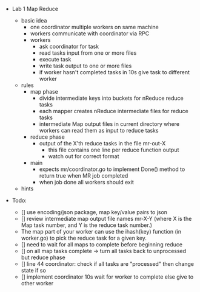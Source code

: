- Lab 1 Map Reduce
	- basic idea
		- one coordinator multiple workers on same machine
		- workers communicate with coordinator via RPC
		- workers
			- ask coordinator for task
			- read tasks input from one or more files
			- execute task
			- write task output to one or more files
			- if worker hasn't completed tasks in 10s give task to different worker
	- rules
		- map phase
			- divide intermediate keys into buckets for nReduce reduce tasks
			- each mapper creates nReduce intermediate files for reduce tasks
			- intermediate Map output files in current directory where workers can read them as input to reduce tasks
		- reduce phase
			- output of the X'th reduce tasks in the file mr-out-X
				- this file contains one line per reduce function output
				- watch out for correct format
		- main
			- expects mr/coordinator.go to implement Done() method to return true when MR job completed
			- when job done all workers should exit
	- hints

- Todo:
	- [] use encoding/json package, map key/value pairs to json
	- [] review intermediate map output file names mr-X-Y (where X is the Map task number, and Y is the reduce task number.)
 	- The map part of your worker can use the ihash(key) function (in worker.go) to pick the reduce task for a given key.
	- [] need to wait for all maps to complete before beginning reduce
	- [] on all map tasks complete -> turn all tasks back to unprocessed but reduce phase
	- [] line 44 coordinator: check if all tasks are "processed" then change state if so
	- [] implement coordinator 10s wait for worker to complete else give to other worker

